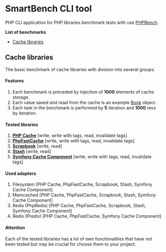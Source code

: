 # SmartBench CLI tool
PHP CLI application for PHP libraries benchmark tests with use [PHPBench](https://phpbench.readthedocs.io).

**List of benchmarks**
* [Cache libraries](#cache-libraries)

## Cache libraries
The basic benchmark of cache libraries with division into several groups.

#### Features
1. Each benchmark is preceded by injection of **1000** elements of cache storage.
2. Each value saved and read from the cache is an example [Book](src/Model/Book.php) object.
3. Each task in the benchmark is performed by **5** iteration and **1000** revs by iteration.

#### Tested libraries
1. **[PHP Cache](https://www.php-cache.com/)** [write, write with tags, read, invalidate tags]
2. **[PhpFastCache](https://www.phpfastcache.com/)** [write, write with tags, read, invalidate tags]
3. **[Scrapbook](https://www.scrapbook.cash/)** [write, read]
4. **[Stash](https://www.stashphp.com/)** [write, read]
5. **[Symfony Cache Component](https://github.com/symfony/cache)** [write, write with tags, read, invalidate tags]

#### Used adapters
1. Filesystem [PHP Cache, PhpFastCache, Scrapbook, Stash, Symfony Cache Component]
2. Memcached [PHP Cache, PhpFastCache, Scrapbook, Stash, Symfony Cache Component]
3. Redis (PhpRedis) [PHP Cache, PhpFastCache, Scrapbook, Stash, Symfony Cache Component]
4. Redis (Predis) [PHP Cache, PhpFastCache, Symfony Cache Component]

#### Attention
Each of the tested libraries has a lot of own functionalities that have not been tested but may be crucial for choose them to your project.
